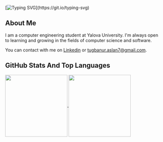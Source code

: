 [![Typing SVG](https://readme-typing-svg.demolab.com?font=Bungee&pause=1000&random=false&width=435&lines=HELLO!+I+AM+TU%C4%9EBA!)](https://git.io/typing-svg)

## About Me

I am a computer engineering student at Yalova University.
I'm always open to learning and growing in the fields of computer science and software. 

You can contact with me on [Linkedin](https://www.linkedin.com/in/tu%C4%9Fba-nur-aslan-4aa86a258/)  or [tugbanur.aslan7@gmail.com](mailto:tugbanur.aslan7@gmail.com).



## GitHub Stats And Top Languages



<a href="https://github.com/tugbanuaslan7/github-readme-stats">
  <img height=200 align="center" src="https://github-readme-stats.vercel.app/api?username=tugbanuaslan7" />
</a>
<a href="https://github.com/tugbanuaslan7/convoychat">
  <img height=200 align="center" src="https://github-readme-stats.vercel.app/api/top-langs/?username=tugbanuaslan7&layout=donut" />
</a>




